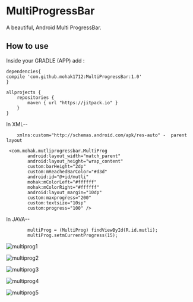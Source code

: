 # MultiProgressBar
A beautiful,  Android Multi ProgressBar.

## How to use
Inside your GRADLE (APP) add :

```
dependencies{
compile 'com.github.mohak1712:MultiProgressBar:1.0'
}
```
```
allprojects {
    repositories {
        maven { url "https://jitpack.io" }
    }
}

```

In XML--
```
    xmlns:custom="http://schemas.android.com/apk/res-auto" -  parent layout
    
 <com.mohak.mutliprogressbar.MultiProg
        android:layout_width="match_parent"
        android:layout_height="wrap_content"
        custom:barHeight="2dp"
        custom:mReachedBarColor="#d3d"
        android:id="@+id/mutli"
        mohak:mColorLeft="#ffffff"
        mohak:mColorRight="#ffffff"
        android:layout_margin="10dp"
        custom:maxprogress="200"
        custom:textsize="10sp"
        custom:progress="100" />
```
In JAVA--

```       
        multiProg = (MultiProg) findViewById(R.id.mutli);
        multiProg.setmCurrentProgress(15);
```               
        
 ![multiprog1](https://cloud.githubusercontent.com/assets/12782512/17131979/5e14eac0-533d-11e6-9832-4f8da2ece5c6.png)
 
![multiprog2](https://cloud.githubusercontent.com/assets/12782512/17131981/604f9e0c-533d-11e6-993c-14832b867808.png)

![multiprog3](https://cloud.githubusercontent.com/assets/12782512/17131983/611b6230-533d-11e6-9b3b-1e3356dbd1fb.png)

![multiprog4](https://cloud.githubusercontent.com/assets/12782512/17131985/61d87b04-533d-11e6-9d90-880ec64536a5.png)

![multiprog5](https://cloud.githubusercontent.com/assets/12782512/17131986/62c56f4a-533d-11e6-9d3b-bb05ca8bb646.png)

        
        
